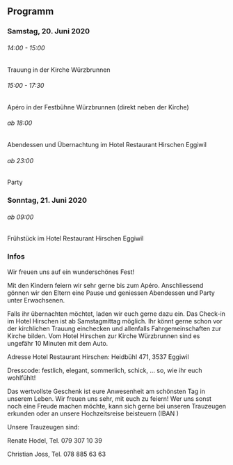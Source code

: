 ## Programm

### Samstag, 20. Juni 2020

###### 14:00 - 15:00

Trauung in der Kirche Würzbrunnen

###### 15:00 - 17:30

Apéro in der Festbühne Würzbrunnen (direkt neben der Kirche)

###### ab 18:00

Abendessen und Übernachtung im Hotel Restaurant Hirschen Eggiwil

###### ab 23:00

Party

### Sonntag, 21. Juni 2020

###### ab 09:00

Frühstück im Hotel Restaurant Hirschen Eggiwil

### Infos

Wir freuen uns auf ein wunderschönes Fest!

Mit den Kindern feiern wir sehr gerne bis zum Apéro. Anschliessend gönnen wir den Eltern eine Pause und geniessen Abendessen und Party unter Erwachsenen.

Falls ihr übernachten möchtet, laden wir euch gerne dazu ein. Das Check-in im Hotel Hirschen ist ab Samstagmittag möglich. Ihr könnt gerne schon vor der kirchlichen Trauung einchecken und allenfalls Fahrgemeinschaften zur Kirche bilden. Vom Hotel Hirschen zur Kirche Würzbrunnen sind es ungefähr 10 Minuten mit dem Auto.

Adresse Hotel Restaurant Hirschen: Heidbühl 471, 3537 Eggiwil

Dresscode: festlich, elegant, sommerlich, schick, ... so, wie ihr euch wohlfühlt!

Das wertvollste Geschenk ist eure Anwesenheit am schönsten Tag in unserem Leben. Wir freuen uns sehr, mit euch zu feiern! Wer uns sonst noch eine Freude machen möchte, kann sich gerne bei unseren Trauzeugen erkunden oder an unsere Hochzeitsreise beisteuern (IBAN  )

Unsere Trauzeugen sind:

Renate Hodel, Tel. 079 307 10 39

Christian Joss, Tel. 078 885 63 63
